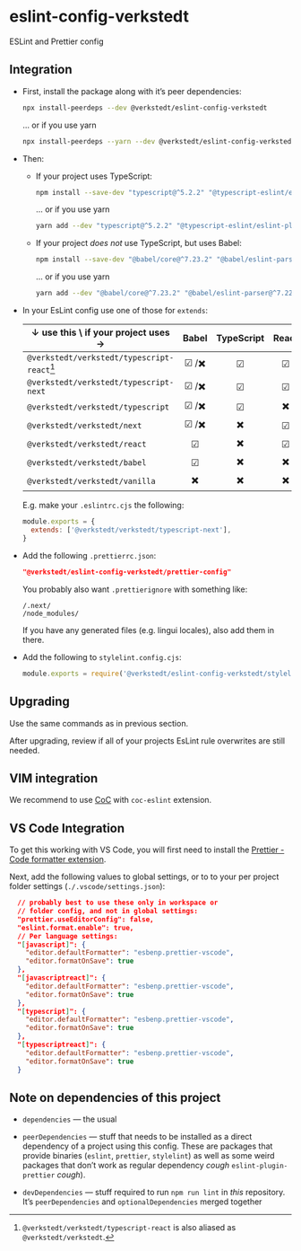 # eslint-config-verkstedt

ESLint and Prettier config

## Integration

- First, install the package along with it’s peer dependencies:

  ```sh
  npx install-peerdeps --dev @verkstedt/eslint-config-verkstedt
  ```

  … or if you use yarn

  ```sh
  npx install-peerdeps --yarn --dev @verkstedt/eslint-config-verkstedt
  ```

- Then:

  <!-- KEEP VERSIONS HERE IN SYNC WITH package.json -->

  - If your project uses TypeScript:

    ```sh
    npm install --save-dev "typescript@^5.2.2" "@typescript-eslint/eslint-plugin@^6.8.0" "@typescript-eslint/parser@^6.8.0"
    ```

    … or if you use yarn

    ```sh
    yarn add --dev "typescript@^5.2.2" "@typescript-eslint/eslint-plugin@^6.8.0" "@typescript-eslint/parser@^6.8.0"
    ```

  - If your project _does not_ use TypeScript, but uses Babel:

    ```sh
    npm install --save-dev "@babel/core@^7.23.2" "@babel/eslint-parser@^7.22.15"
    ```

    … or if you use yarn

    ```sh
    yarn add --dev "@babel/core@^7.23.2" "@babel/eslint-parser@^7.22.15"
    ```

- In your EsLint config use one of those for `extends`:

  | ↓ use this \\ if your project uses →        | Babel  | TypeScript | React | Next.js |
  | ------------------------------------------- | :----: | :--------: | :---: | :-----: |
  | `@verkstedt/verkstedt/typescript-react`[^1] | ☑ /✖️ |     ☑     |  ☑   |   ✖️    |
  | `@verkstedt/verkstedt/typescript-next`      | ☑ /✖️ |     ☑     |  ☑   |   ☑    |
  | `@verkstedt/verkstedt/typescript`           | ☑ /✖️ |     ☑     |  ✖️   |   ✖️    |
  | `@verkstedt/verkstedt/next`                 | ☑ /✖️ |     ✖️     |  ☑   |   ☑    |
  | `@verkstedt/verkstedt/react`                |   ☑   |     ✖️     |  ☑   |   ✖️    |
  | `@verkstedt/verkstedt/babel`                |   ☑   |     ✖️     |  ✖️   |   ✖️    |
  | `@verkstedt/verkstedt/vanilla`              |   ✖️   |     ✖️     |  ✖️   |   ✖️    |

  [^1]: `@verkstedt/verkstedt/typescript-react` is also aliased as `@verkstedt/verkstedt`.

  E.g. make your `.eslintrc.cjs` the following:

  ```js
  module.exports = {
    extends: ['@verkstedt/verkstedt/typescript-next'],
  }
  ```

- Add the following `.prettierrc.json`:

  ```json
  "@verkstedt/eslint-config-verkstedt/prettier-config"
  ```

  You probably also want `.prettierignore` with something like:

  ```gitignore
  /.next/
  /node_modules/
  ```

  If you have any generated files (e.g. lingui locales), also add them
  in there.

- Add the following to `stylelint.config.cjs`:
  ```js
  module.exports = require('@verkstedt/eslint-config-verkstedt/stylelint-config')
  ```

## Upgrading

Use the same commands as in previous section.

After upgrading, review if all of your projects EsLint rule overwrites
are still needed.

## VIM integration

We recommend to use [CoC][vim-coc] with `coc-eslint` extension.

[vim-coc]: https://github.com/neoclide/coc.nvim

## VS Code Integration

To get this working with VS Code, you will first need to install the [Prettier - Code formatter extension](https://marketplace.visualstudio.com/items?itemName=esbenp.prettier-vscode).

Next, add the following values to global settings, or to to your per project folder settings (`./.vscode/settings.json`):

```json
  // probably best to use these only in workspace or
  // folder config, and not in global settings:
  "prettier.useEditorConfig": false,
  "eslint.format.enable": true,
  // Per language settings:
  "[javascript]": {
    "editor.defaultFormatter": "esbenp.prettier-vscode",
    "editor.formatOnSave": true
  },
  "[javascriptreact]": {
    "editor.defaultFormatter": "esbenp.prettier-vscode",
    "editor.formatOnSave": true
  },
  "[typescript]": {
    "editor.defaultFormatter": "esbenp.prettier-vscode",
    "editor.formatOnSave": true
  },
  "[typescriptreact]": {
    "editor.defaultFormatter": "esbenp.prettier-vscode",
    "editor.formatOnSave": true
  }
```

## Note on dependencies of this project

- `dependencies` — the usual

- `peerDependencies` — stuff that needs to be installed as a direct dependency of a project using this config. These are packages that provide binaries (`eslint`, `prettier`, `stylelint`) as well as some weird packages that don’t work as regular dependency _cough_ `eslint-plugin-prettier` _cough_).

- `devDependencies` — stuff required to run `npm run lint` in _this_ repository. It’s `peerDependencies` and `optionalDependencies` merged together
